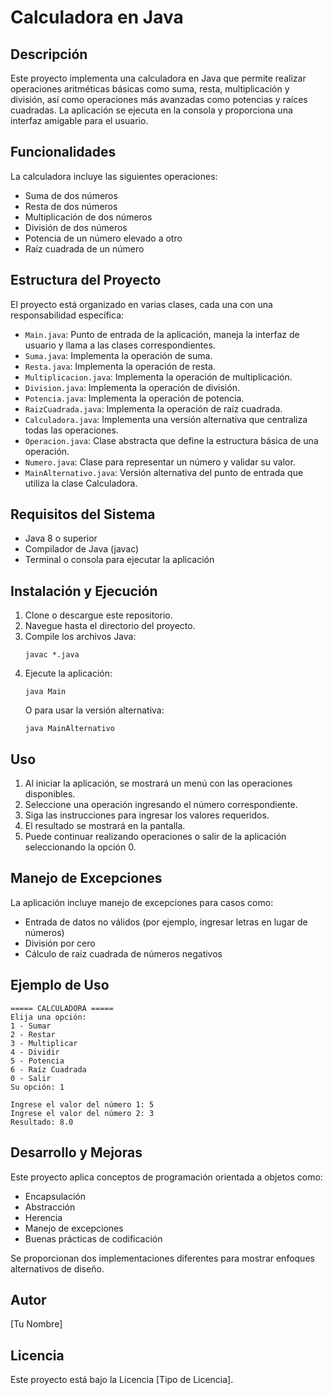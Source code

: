 # Calculadora en Java

## Descripción
Este proyecto implementa una calculadora en Java que permite realizar operaciones aritméticas básicas como suma, resta, multiplicación y división, así como operaciones más avanzadas como potencias y raíces cuadradas. La aplicación se ejecuta en la consola y proporciona una interfaz amigable para el usuario.

## Funcionalidades
La calculadora incluye las siguientes operaciones:
- Suma de dos números
- Resta de dos números
- Multiplicación de dos números
- División de dos números
- Potencia de un número elevado a otro
- Raíz cuadrada de un número

## Estructura del Proyecto
El proyecto está organizado en varias clases, cada una con una responsabilidad específica:

- `Main.java`: Punto de entrada de la aplicación, maneja la interfaz de usuario y llama a las clases correspondientes.
- `Suma.java`: Implementa la operación de suma.
- `Resta.java`: Implementa la operación de resta.
- `Multiplicacion.java`: Implementa la operación de multiplicación.
- `Division.java`: Implementa la operación de división.
- `Potencia.java`: Implementa la operación de potencia.
- `RaizCuadrada.java`: Implementa la operación de raíz cuadrada.
- `Calculadora.java`: Implementa una versión alternativa que centraliza todas las operaciones.
- `Operacion.java`: Clase abstracta que define la estructura básica de una operación.
- `Numero.java`: Clase para representar un número y validar su valor.
- `MainAlternativo.java`: Versión alternativa del punto de entrada que utiliza la clase Calculadora.

## Requisitos del Sistema
- Java 8 o superior
- Compilador de Java (javac)
- Terminal o consola para ejecutar la aplicación

## Instalación y Ejecución
1. Clone o descargue este repositorio.
2. Navegue hasta el directorio del proyecto.
3. Compile los archivos Java:
   ```
   javac *.java
   ```
4. Ejecute la aplicación:
   ```
   java Main
   ```
   O para usar la versión alternativa:
   ```
   java MainAlternativo
   ```

## Uso
1. Al iniciar la aplicación, se mostrará un menú con las operaciones disponibles.
2. Seleccione una operación ingresando el número correspondiente.
3. Siga las instrucciones para ingresar los valores requeridos.
4. El resultado se mostrará en la pantalla.
5. Puede continuar realizando operaciones o salir de la aplicación seleccionando la opción 0.

## Manejo de Excepciones
La aplicación incluye manejo de excepciones para casos como:
- Entrada de datos no válidos (por ejemplo, ingresar letras en lugar de números)
- División por cero
- Cálculo de raíz cuadrada de números negativos

## Ejemplo de Uso
```
===== CALCULADORA =====
Elija una opción:
1 - Sumar
2 - Restar
3 - Multiplicar
4 - Dividir
5 - Potencia
6 - Raíz Cuadrada
0 - Salir
Su opción: 1

Ingrese el valor del número 1: 5
Ingrese el valor del número 2: 3
Resultado: 8.0
```

## Desarrollo y Mejoras
Este proyecto aplica conceptos de programación orientada a objetos como:
- Encapsulación
- Abstracción
- Herencia
- Manejo de excepciones
- Buenas prácticas de codificación

Se proporcionan dos implementaciones diferentes para mostrar enfoques alternativos de diseño.

## Autor
[Tu Nombre]

## Licencia
Este proyecto está bajo la Licencia [Tipo de Licencia].
